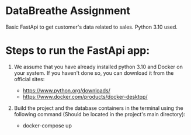 # DataBreathe Assignment

Basic FastApi to get customer's data related to sales. Python 3.10 used.

# Steps to run the FastApi app:

1. We assume that you have already installed python 3.10 and Docker on your system. If you haven't done so, you can download it from the official sites:
   - https://www.python.org/downloads/
   - https://www.docker.com/products/docker-desktop/

2. Build the project and the database containers in the terminal using the following command (Should be located in the project's main directory):
   - docker-compose up